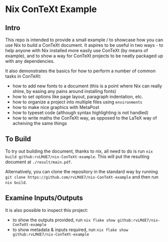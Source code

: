 # Nix ConTeXt Example

## Intro

This repo is intended to provide a small example / to showcase how you can use
Nix to build a ConTeXt document. It aspires to be useful in two ways - to
help anyone with Nix installed more easily use ConTeXt (by means of example),
and to show a way for ConTeXt projects to be neatly packaged up with any
dependencies.

It also demonstrates the basics for how to perform a number of common tasks
in ConTeXt:

- how to add new fonts to a document (this is a point where Nix can
  really shine, by easing any pains around installing fonts)
- how to set options like page layout, paragraph indentation, etc.
- how to organize a project into multiple files using `environments`
- how to make nice graphics with MetaPost
- how to typeset code (although syntax highlighting is not handled)
- how to write maths the ConTeXt way, as opposed to the LaTeX way of
  acheiving the same things

## To Build

To try out building the document, thanks to nix, all need to do is run
`nix build github:rvLMdE7/nix-ConTeXt-example`. This will put the resulting
document at `./result/main.pdf`.

Alternatively, you can clone the repository in the standard way by running
`git clone https://github.com/rvLMdE7/nix-ConTeXt-example` and then run
`nix build`.

## Examine Inputs/Outputs

It is also possible to inspect this project:

- to show the outputs provided, run
  `nix flake show github:rvLMdE7/nix-ConTeXt-example`
- to show metadata & inputs required, run
  `nix flake show github:rvLMdE7/nix-ConTeXt-example`
